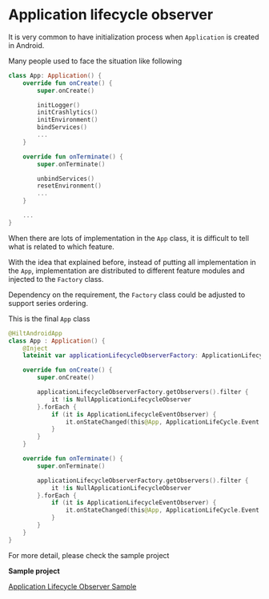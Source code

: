 # Application lifecycle observer

It is very common to have initialization process when `Application` is created in Android.

Many people used to face the situation like following

```kotlin
class App: Application() {
    override fun onCreate() {
        super.onCreate()

        initLogger()
        initCrashlytics()
        initEnvironment()
        bindServices()
        ...
    }

    override fun onTerminate() {
        super.onTerminate()

        unbindServices()
        resetEnvironment()
        ...
    }

    ...
}
```

When there are lots of implementation in the `App` class, it is difficult to tell what is related to which feature.

With the idea that explained before, instead of putting all implementation in the `App`, implementation are distributed to different feature modules and injected to the `Factory` class.

Dependency on the requirement, the `Factory` class could be adjusted to support series ordering.

This is the final `App` class

```kotlin
@HiltAndroidApp
class App : Application() {
    @Inject
    lateinit var applicationLifecycleObserverFactory: ApplicationLifecycleObserverFactory

    override fun onCreate() {
        super.onCreate()

        applicationLifecycleObserverFactory.getObservers().filter {
            it !is NullApplicationLifecycleObserver
        }.forEach {
            if (it is ApplicationLifecycleEventObserver) {
                it.onStateChanged(this@App, ApplicationLifeCycle.Event.OnCreate)
            }
        }
    }

    override fun onTerminate() {
        super.onTerminate()

        applicationLifecycleObserverFactory.getObservers().filter {
            it !is NullApplicationLifecycleObserver
        }.forEach {
            if (it is ApplicationLifecycleEventObserver) {
                it.onStateChanged(this@App, ApplicationLifeCycle.Event.OnTerminate)
            }
        }
    }
}
```

For more detail, please check the sample project

**Sample project**

[Application Lifecycle Observer Sample](./sample)
